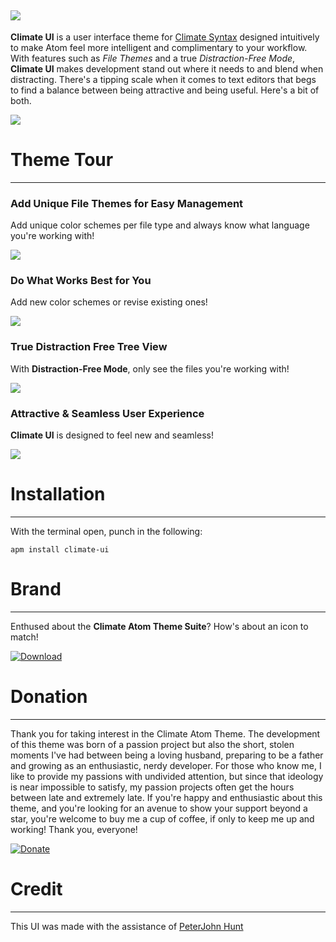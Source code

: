 ![](https://raw.githubusercontent.com/jmcalaway/climate-ui/master/climate-header.png)
---

**Climate UI** is a user interface theme for [Climate Syntax](https://github.com/jmcalaway/climate-syntax) designed intuitively to make Atom feel more intelligent and complimentary to your workflow. With features such as *File Themes* and a true *Distraction-Free Mode*, **Climate UI** makes development stand out where it needs to and blend when distracting. There's a tipping scale when it comes to text editors that begs to find a balance between being attractive and being useful. Here's a bit of both.

![](https://raw.githubusercontent.com/jmcalaway/climate-ui/master/screenshot.png)

# Theme Tour
---
### Add Unique File Themes for Easy Management
Add unique color schemes per file type and always know what language you're working with!

![](https://raw.githubusercontent.com/jmcalaway/climate-ui/master/file-color-themes.gif)

### Do What Works Best for You
Add new color schemes or revise existing ones!

![](https://raw.githubusercontent.com/jmcalaway/climate-ui/master/change-color.gif)

### True Distraction Free Tree View
With **Distraction-Free Mode**, only see the files you're working with!

![](https://raw.githubusercontent.com/jmcalaway/climate-ui/master/distraction-free-mode.gif)

### Attractive & Seamless User Experience
**Climate UI** is designed to feel new and seamless!

![](https://raw.githubusercontent.com/jmcalaway/climate-ui/master/ui-demonstration.gif)

# Installation
---
With the terminal open, punch in the following:

```shell
apm install climate-ui
```

# Brand
---
Enthused about the **Climate Atom Theme Suite**? How's about an icon to match!

[![Download](https://raw.githubusercontent.com/jmcalaway/climate-ui/master/download.png)](https://raw.githubusercontent.com/jmcalaway/climate-ui/master/climate-dock-icon.png)

# Donation
---
Thank you for taking interest in the Climate Atom Theme. The development of this theme was born of a passion project but also the short, stolen moments I've had between being a loving husband, preparing to be a father and growing as an enthusiastic, nerdy developer. For those who know me, I like to provide my passions with undivided attention, but since that ideology is near impossible to satisfy, my passion projects often get the hours between late and extremely late. If you're happy and enthusiastic about this theme, and you're looking for an avenue to show your support beyond a star, you're welcome to buy me a cup of coffee, if only to keep me up and working! Thank you, everyone!

[![Donate](https://raw.githubusercontent.com/jmcalaway/climate-ui/master/donate.png)](https://www.paypal.com/cgi-bin/webscr?cmd=_s-xclick&hosted_button_id=8ZV7PP9C8YCZE)

# Credit
---
This UI was made with the assistance of [PeterJohn Hunt](https://atom.io/users/peterjohnhunt)